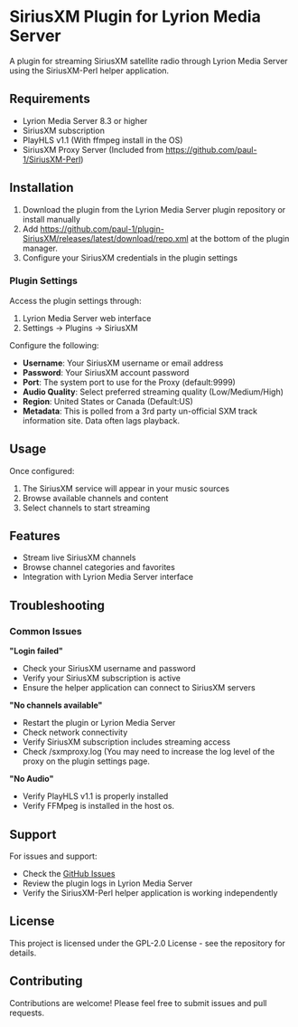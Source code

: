 # SiriusXM Plugin for Lyrion Media Server

A plugin for streaming SiriusXM satellite radio through Lyrion Media Server using the SiriusXM-Perl helper application.

## Requirements

- Lyrion Media Server 8.3 or higher
- SiriusXM subscription
- PlayHLS v1.1 (With ffmpeg install in the OS)
- SiriusXM Proxy Server (Included from https://github.com/paul-1/SiriusXM-Perl)

## Installation

1. Download the plugin from the Lyrion Media Server plugin repository or install manually
2. Add https://github.com/paul-1/plugin-SiriusXM/releases/latest/download/repo.xml at the bottom of the plugin manager.
3. Configure your SiriusXM credentials in the plugin settings

### Plugin Settings

Access the plugin settings through:
1. Lyrion Media Server web interface
2. Settings → Plugins → SiriusXM

Configure the following:
- **Username**: Your SiriusXM username or email address
- **Password**: Your SiriusXM account password
- **Port**: The system port to use for the Proxy (default:9999)
- **Audio Quality**: Select preferred streaming quality (Low/Medium/High)
- **Region**: United States or Canada (Default:US)
- **Metadata**: This is polled from a 3rd party un-official SXM track information site. Data often lags playback.

## Usage

Once configured:
1. The SiriusXM service will appear in your music sources
2. Browse available channels and content
3. Select channels to start streaming

## Features

- Stream live SiriusXM channels
- Browse channel categories and favorites
- Integration with Lyrion Media Server interface

## Troubleshooting

### Common Issues

**"Login failed"**
- Check your SiriusXM username and password
- Verify your SiriusXM subscription is active
- Ensure the helper application can connect to SiriusXM servers

**"No channels available"**
- Restart the plugin or Lyrion Media Server
- Check network connectivity
- Verify SiriusXM subscription includes streaming access
- Check <lyrion log directory>/sxmproxy.log (You may need to increase the log level of the proxy on the plugin settings page.

**"No Audio"**
- Verify PlayHLS v1.1 is properly installed
- Verify FFMpeg is installed in the host os.

## Support

For issues and support:
- Check the [GitHub Issues](https://github.com/paul-1/plugin-SiriusXM/issues)
- Review the plugin logs in Lyrion Media Server
- Verify the SiriusXM-Perl helper application is working independently

## License

This project is licensed under the GPL-2.0 License - see the repository for details.

## Contributing

Contributions are welcome! Please feel free to submit issues and pull requests.
